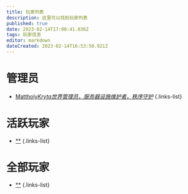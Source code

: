 ```yaml
---
title: 玩家列表
description: 这里可以找到玩家列表
published: true
date: 2023-02-14T17:00:41.036Z
tags: 玩家信息
editor: markdown
dateCreated: 2023-02-14T16:53:50.921Z
---
```


# 管理员
- [Mattholy*Kryta世界管理员，服务器设施维护者，秩序守护*](/zh/player/mattholy)
{.links-list}

# 活跃玩家
- [**](/zh/player/)
{.links-list}

# 全部玩家
- [**](/zh/player/)
{.links-list}
